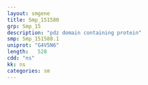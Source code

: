 ```yaml
---
layout: smgene
title: Smp_151580
grp: Smp_15
description: "pdz domain containing protein"
smp: Smp_151580.1
uniprot: "G4V5N6"
length:   528
cdd: "ns"
kk: ns
categories: sm
---
```

